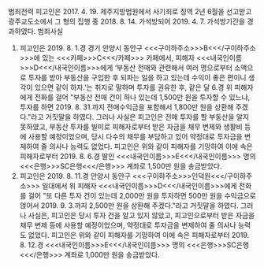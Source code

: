 범죄전력
피고인은 2017. 4. 19. 제주지방법원에서 사기죄로 징역 2년 6월을 선고받고 광주교도소에서 그 형의 집행 중 2018. 8. 14. 가석방되어 2019. 4. 7. 가석방기간을 경과하였다.
범죄사실
1. 피고인은 2019. 8. 1.경 경기 안양시 동안구 <<<구이하주소>>>B<<</구이하주소>>>에 있는 <<<카페>>>C<<</카페>>> 카페에서, 피해자 <<<내국인이름>>>D<<</내국인이름>>>에게 ‘부동산 전매와 관련해서 여러 명으로부터 소액으로 투자를 받아 부동산을 구입한 후 되파는 일을 하고 있는데 수익이 좋은 편이니 생각이 있으면 같이 하자.'는 취지로 말하며 투자를 권유한 후, 같은 달 6.경 위 피해자에게 전화를 걸어 "부동산 전매 건이 하나 있는데 1,500만 원을 투자할 수 있느냐, 투자를 하면 2019. 8. 31.까지 전매수익금을 포함해서 1,800만 원을 상환해 주겠다."라고 거짓말을 하였다.
그러나 사실은 피고인은 전매 투자를 할 부동산을 알지 못하였고, 부동산 투자를 빌미로 피해자로부터 받은 자금을 채무 변제와 생활비 등에 사용할 예정이었으며, 당시 다수의 채무를 부담하고 있어 약정대로 투자금을 변제하여 줄 의사나 능력도 없었다.
피고인은 위와 같이 피해자를 기망하여 이에 속은 피해자로부터 2019. 8. 6.경 딸인 <<<내국인이름>>>E<<</내국인이름>>> 명의 <<<은행>>>SC은행<<</은행>>> 계좌로 1,500만 원을 송금받았다.
2. 피고인은 2019. 8. 11.경 안양시 동안구 <<<구이하주소>>>인덕원<<</구이하주소>>> 일대에서 위 피해자 <<<내국인이름>>>D<<</내국인이름>>>에게 전화를 걸어 "또 다른 투자 건이 있는데 2,000만 원을 투자하면 500만 원을 수익금으로 얹어서 2019. 9. 3.까지 2,500만 원을 상환해 주겠다."라고 거짓말을 하였다.
그러나 사실은, 피고인은 당시 투자 건을 알고 있지 않았고, 피고인으로부터 받은 자금을 채무 변제 등에 사용할 예정이었으며, 약정대로 투자금을 변제하여 줄 의사나 능력도 없었다.
피고인은 위와 같이 피해자를 기망하여 이에 속은 피해자로부터 2019. 8. 12.경 <<<내국인이름>>>E<<</내국인이름>>> 명의 <<<은행>>>SC은행<<</은행>>> 계좌로 1,000만 원을 송금받았다.